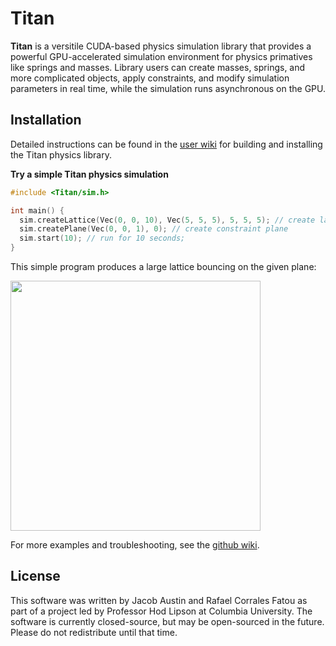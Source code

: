 # Titan
**Titan** is a versitile CUDA-based physics simulation library that provides a powerful GPU-accelerated simulation environment for physics primatives like springs and masses. Library users can create masses, springs, and more complicated objects, apply constraints, and modify simulation parameters in real time, while the simulation runs asynchronous on the GPU.

## Installation

Detailed instructions can be found in the [user wiki](https://github.com/ja3067/Titan/wiki/Set-Up) for building and installing the Titan physics library.

**Try a simple Titan physics simulation**

```C++
#include <Titan/sim.h>

int main() {
  sim.createLattice(Vec(0, 0, 10), Vec(5, 5, 5), 5, 5, 5); // create lattice with center at (0, 0, 10) and given dimensions
  sim.createPlane(Vec(0, 0, 1), 0); // create constraint plane
  sim.start(10); // run for 10 seconds;
}
```

This simple program produces a large lattice bouncing on the given plane:

<img src="https://i.imgur.com/zdB0ZPg.gif" width="400" height="400">

For more examples and troubleshooting, see the [github wiki](https://github.com/ja3067/Titan/wiki/Using-CMake-or-Visual-Studio). 

## License

This software was written by Jacob Austin and Rafael Corrales Fatou as part of a project led by Professor Hod Lipson at Columbia University. The software is currently closed-source, but may be open-sourced in the future. Please do not redistribute until that time.
